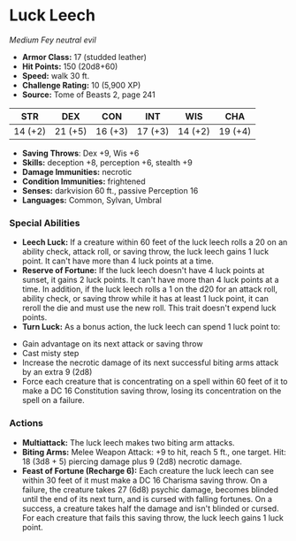 # Luck Leech

*Medium* *Fey* *neutral evil*

- **Armor Class:** 17 (studded leather)
- **Hit Points:** 150 (20d8+60)
- **Speed:** walk 30 ft.
- **Challenge Rating:** 10 (5,900 XP)
- **Source:** Tome of Beasts 2, page 241

| STR | DEX | CON | INT | WIS | CHA |
| --- | --- | --- | --- | --- | --- |
| 14 (+2) | 21 (+5) | 16 (+3) | 17 (+3) | 14 (+2) | 19 (+4) |

- **Saving Throws**: Dex +9, Wis +6
- **Skills:** deception +8, perception +6, stealth +9
- **Damage Immunities:** necrotic
- **Condition Immunities:** frightened
- **Senses:** darkvision 60 ft., passive Perception 16
- **Languages:** Common, Sylvan, Umbral

### Special Abilities

- **Leech Luck:** If a creature within 60 feet of the luck leech rolls a 20 on an ability check, attack roll, or saving throw, the luck leech gains 1 luck point. It can't have more than 4 luck points at a time.
- **Reserve of Fortune:** If the luck leech doesn't have 4 luck points at sunset, it gains 2 luck points. It can't have more than 4 luck points at a time. In addition, if the luck leech rolls a 1 on the d20 for an attack roll, ability check, or saving throw while it has at least 1 luck point, it can reroll the die and must use the new roll. This trait doesn't expend luck points.
- **Turn Luck:** As a bonus action, the luck leech can spend 1 luck point to: 
* Gain advantage on its next attack or saving throw 
* Cast misty step
* Increase the necrotic damage of its next successful biting arms attack by an extra 9 (2d8) 
* Force each creature that is concentrating on a spell within 60 feet of it to make a DC 16 Constitution saving throw, losing its concentration on the spell on a failure.

### Actions

- **Multiattack:** The luck leech makes two biting arm attacks.
- **Biting Arms:** Melee Weapon Attack: +9 to hit, reach 5 ft., one target. Hit: 18 (3d8 + 5) piercing damage plus 9 (2d8) necrotic damage.
- **Feast of Fortune (Recharge 6):** Each creature the luck leech can see within 30 feet of it must make a DC 16 Charisma saving throw. On a failure, the creature takes 27 (6d8) psychic damage, becomes blinded until the end of its next turn, and is cursed with falling fortunes. On a success, a creature takes half the damage and isn't blinded or cursed. For each creature that fails this saving throw, the luck leech gains 1 luck point.


